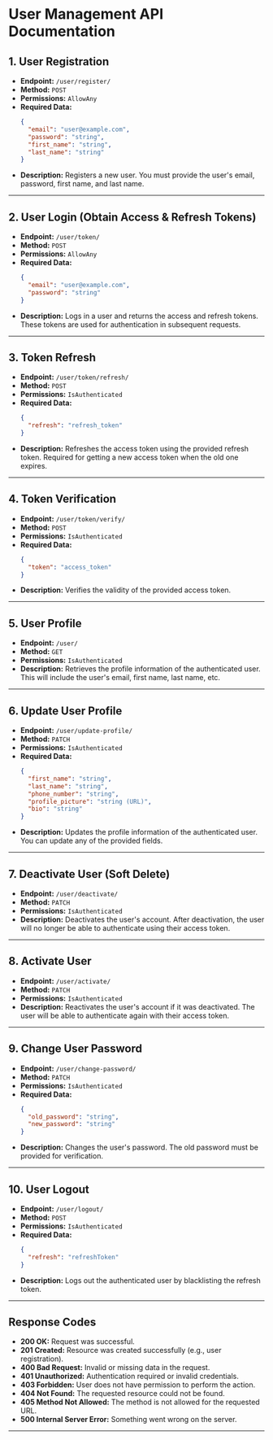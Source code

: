 # User Management API Documentation

## 1. **User Registration**
- **Endpoint:** `/user/register/`
- **Method:** `POST`
- **Permissions:** `AllowAny`
- **Required Data:**
  ```json
  {
    "email": "user@example.com",
    "password": "string",
    "first_name": "string",
    "last_name": "string"
  }
  ```
- **Description:** Registers a new user. You must provide the user's email, password, first name, and last name.

---

## 2. **User Login (Obtain Access & Refresh Tokens)**
- **Endpoint:** `/user/token/`
- **Method:** `POST`
- **Permissions:** `AllowAny`
- **Required Data:**
  ```json
  {
    "email": "user@example.com",
    "password": "string"
  }
  ```
- **Description:** Logs in a user and returns the access and refresh tokens. These tokens are used for authentication in subsequent requests.

---

## 3. **Token Refresh**
- **Endpoint:** `/user/token/refresh/`
- **Method:** `POST`
- **Permissions:** `IsAuthenticated`
- **Required Data:**
  ```json
  {
    "refresh": "refresh_token"
  }
  ```
- **Description:** Refreshes the access token using the provided refresh token. Required for getting a new access token when the old one expires.

---

## 4. **Token Verification**
- **Endpoint:** `/user/token/verify/`
- **Method:** `POST`
- **Permissions:** `IsAuthenticated`
- **Required Data:**
  ```json
  {
    "token": "access_token"
  }
  ```
- **Description:** Verifies the validity of the provided access token.

---

## 5. **User Profile**
- **Endpoint:** `/user/`
- **Method:** `GET`
- **Permissions:** `IsAuthenticated`
- **Description:** Retrieves the profile information of the authenticated user. This will include the user's email, first name, last name, etc.

---

## 6. **Update User Profile**
- **Endpoint:** `/user/update-profile/`
- **Method:** `PATCH`
- **Permissions:** `IsAuthenticated`
- **Required Data:**
  ```json
  {
    "first_name": "string",
    "last_name": "string",
    "phone_number": "string",
    "profile_picture": "string (URL)",
    "bio": "string"
  }
  ```
- **Description:** Updates the profile information of the authenticated user. You can update any of the provided fields.

---

## 7. **Deactivate User (Soft Delete)**
- **Endpoint:** `/user/deactivate/`
- **Method:** `PATCH`
- **Permissions:** `IsAuthenticated`
- **Description:** Deactivates the user's account. After deactivation, the user will no longer be able to authenticate using their access token.

---

## 8. **Activate User**
- **Endpoint:** `/user/activate/`
- **Method:** `PATCH`
- **Permissions:** `IsAuthenticated`
- **Description:** Reactivates the user's account if it was deactivated. The user will be able to authenticate again with their access token.

---

## 9. **Change User Password**
- **Endpoint:** `/user/change-password/`
- **Method:** `PATCH`
- **Permissions:** `IsAuthenticated`
- **Required Data:**
  ```json
  {
    "old_password": "string",
    "new_password": "string"
  }
  ```
- **Description:** Changes the user's password. The old password must be provided for verification.

---

## 10. **User Logout**
- **Endpoint:** `/user/logout/`
- **Method:** `POST`
- **Permissions:** `IsAuthenticated`
- **Required Data:**
  ```json
  {
    "refresh": "refreshToken"
  }
  ```
- **Description:** Logs out the authenticated user by blacklisting the refresh token.

---

## Response Codes
- **200 OK:** Request was successful.
- **201 Created:** Resource was created successfully (e.g., user registration).
- **400 Bad Request:** Invalid or missing data in the request.
- **401 Unauthorized:** Authentication required or invalid credentials.
- **403 Forbidden:** User does not have permission to perform the action.
- **404 Not Found:** The requested resource could not be found.
- **405 Method Not Allowed:** The method is not allowed for the requested URL.
- **500 Internal Server Error:** Something went wrong on the server.

---
